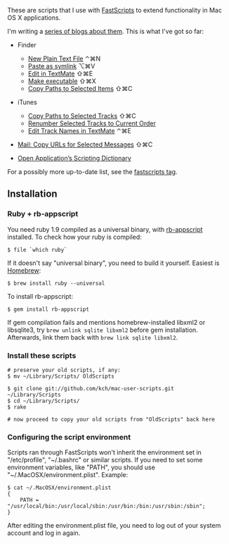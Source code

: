 These are scripts that I use with [FastScripts][] to extend functionality in Mac OS X applications.

I'm writing a [series of blogs about them][intro]. This is what I've got so far:

* Finder
  * [New Plain Text File](http://stdout.caiochassot.com/post/1255338573/script-finder-new-plain-text-file) ⌃⌘N
  * [Paste as symlink](http://stdout.caiochassot.com/post/1241385588/script-finder-paste-as-symlink) ⌥⌘V
  * [Edit in TextMate](http://stdout.caiochassot.com/post/1213271039/script-finder-edit-in-textmate) ⇧⌘E
  * [Make executable](http://stdout.caiochassot.com/post/1206665621/script-finder-make-executable) ⇧⌘X
  * [Copy Paths to Selected Items](http://stdout.caiochassot.com/post/1158279688/script-finder-copy-paths-to-selected-items) ⇧⌘C

* iTunes
  * [Copy Paths to Selected Tracks](http://stdout.caiochassot.com/post/1162995684/script-itunes-copy-paths-to-selected-tracks) ⇧⌘C
  * [Renumber Selected Tracks to Current Order](http://stdout.caiochassot.com/post/1169602162/script-itunes-renumber-selected-tracks-to-current)
  * [Edit Track Names in TextMate](http://stdout.caiochassot.com/post/1175022452/script-itunes-edit-track-names-in-textmate) ⌃⌘E

* [Mail: Copy URLs for Selected Messages](http://stdout.caiochassot.com/post/1194688819/script-mail-copy-urls-for-selected-messages) ⇧⌘C

* [Open Application’s Scripting Dictionary](http://stdout.caiochassot.com/post/1182689653/script-open-applications-scripting-dictionary)

For a possibly more up-to-date list, see the [fastscripts tag][listing].

## Installation

### Ruby + rb-appscript

You need ruby 1.9 compiled as a universal binary, with [rb-appscript][] installed. To check how your ruby is compiled:

    $ file `which ruby`

If it doesn't say "universal binary", you need to build it yourself. Easiest is [Homebrew][]:

    $ brew install ruby --universal

To install rb-appscript:

    $ gem install rb-appscript

If gem compilation fails and mentions homebrew-installed libxml2 or libsqlite3, try `brew unlink sqlite libxml2` before gem installation. Afterwards, link them back with `brew link sqlite libxml2`.

### Install these scripts

    # preserve your old scripts, if any:
    $ mv ~/Library/Scripts/ OldScripts

    $ git clone git://github.com/kch/mac-user-scripts.git ~/Library/Scripts
    $ cd ~/Library/Scripts/
    $ rake

    # now proceed to copy your old scripts from "OldScripts" back here

### Configuring the script environment

Scripts ran through FastScripts won't inherit the environment set in "/etc/profile", "~/.bashrc" or similar scripts. If you need to set some environment variables, like "PATH", you should use "~/.MacOSX/environment.plist". Example:

    $ cat ~/.MacOSX/environment.plist
    {
    	PATH = "/usr/local/bin:/usr/local/sbin:/usr/bin:/bin:/usr/sbin:/sbin";
    }

After editing the environment.plist file, you need to log out of your system account and log in again.


[FastScripts]: http://www.red-sweater.com/fastscripts/
[intro]: http://stdout.caiochassot.com/post/1158001754/scripts-mac-ruby
[listing]: http://stdout.caiochassot.com/tagged/fastscripts
[rb-appscript]: http://appscript.sourceforge.net/rb-appscript/index.html
[homebrew]: http://mxcl.github.com/homebrew/
